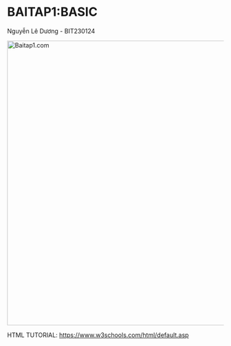 # BAITAP1:BASIC
Nguyễn Lê Dương - BIT230124

<img src="https://media.discordapp.net/attachments/709413287187578940/1285216072697385042/image.png?ex=66e9763d&is=66e824bd&hm=b3617f9dc9e9a434ed8db70277718913dd467f3ac3097430ba6a5166492fcf3e&=&format=webp&quality=lossless&width=1247&height=662" alt="Baitap1.com" width="1247" height="662">

HTML TUTORIAL: https://www.w3schools.com/html/default.asp
